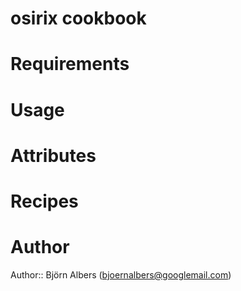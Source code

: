 # osirix cookbook

# Requirements

# Usage

# Attributes

# Recipes

# Author

Author:: Björn Albers (<bjoernalbers@googlemail.com>)
